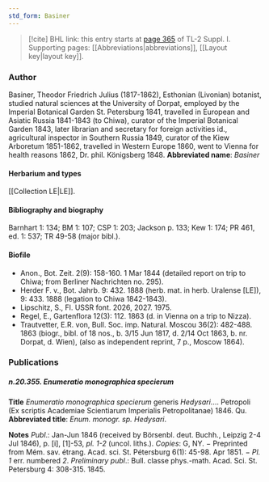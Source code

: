 ```yaml
---
std_form: Basiner
---
```


> [!cite] BHL link: this entry starts at [page 365](https://www.biodiversitylibrary.org/page/33265092) of TL-2 Suppl. I.
> Supporting pages: [[Abbreviations|abbreviations]], [[Layout key|layout key]].

### Author

Basiner, Theodor Friedrich Julius (1817-1862), Esthonian (Livonian) botanist, studied natural sciences at the University of Dorpat, employed by the Imperial Botanical Garden St. Petersburg 1841, travelled in European and Asiatic Russia 1841-1843 (to Chiwa), curator of the Imperial Botanical Garden 1843, later librarian and secretary for foreign activities id., agricultural inspector in Southern Russia 1849, curator of the Kiew Arboretum 1851-1862, travelled in Western Europe 1860, went to Vienna for health reasons 1862, Dr. phil. Königsberg 1848. 
**Abbreviated name**: *Basiner*

#### Herbarium and types

[[Collection LE|LE]].

#### Bibliography and biography

Barnhart 1: 134; BM 1: 107; CSP 1: 203; Jackson p. 133; Kew 1: 174; PR 461, ed. 1: 537; TR 49-58 (major bibl.).

#### Biofile

- Anon., Bot. Zeit. 2(9): 158-160. 1 Mar 1844 (detailed report on trip to Chiwa; from Berliner Nachrichten no. 295).
- Herder F. v., Bot. Jahrb. 9: 432. 1888 (herb. mat. in herb. Uralense \[LE\]), 9: 433. 1888 (legation to Chiwa 1842-1843).
- Lipschitz, S., Fl. USSR font. 2026, 2027. 1975.
- Regel, E., Gartenflora 12(3): 112. 1863 (d. in Vienna on a trip to Nizza).
- Trautvetter, E.R. von, Bull. Soc. imp. Natural. Moscou 36(2): 482-488. 1863 (biogr., bibl. of 18 nos., b. 3/15 Jun 1817, d. 2/14 Oct 1863, b. nr. Dorpat, d. Wien), (also as independent reprint, 7 p., Moscow 1864).

### Publications

##### n.20.355. Enumeratio monographica specierum

**Title**
*Enumeratio monographica specierum* generis *Hedysari*.... Petropoli (Ex scriptis Academiae Scientiarum Imperialis Petropolitanae) 1846. Qu.
**Abbreviated title**: *Enum. monogr. sp. Hedysari*.

**Notes**
*Publ*.: Jan-Jun 1846 (received by Börsenbl. deut. Buchh., Leipzig 2-4 Jul 1846), p. \[i\], \[1\]-53, *pl. 1-2* (uncol. liths.). *Copies*: G, NY. − Preprinted from Mém. sav. étrang. Acad. sci. St. Pétersburg 6(1): 45-98. Apr 1851. − *Pl. 1* err. numbered *2*.
*Preliminary publ*.: Bull. classe phys.-math. Acad. Sci. St. Petersburg 4: 308-315. 1845.

